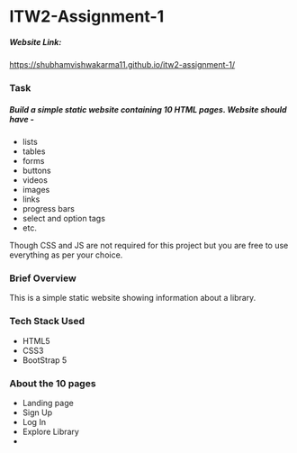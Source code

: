 # ITW2-Assignment-1

##### Website Link: 
https://shubhamvishwakarma11.github.io/itw2-assignment-1/

### Task

##### Build a simple static website containing 10 HTML pages. Website should have -

- lists
- tables
- forms
- buttons
- videos
- images
- links
- progress bars
- select and option tags
- etc.

Though CSS and JS are not required for this project but you are free to use everything as per your choice.

### Brief Overview

This is a simple static website showing information about a library.

### Tech Stack Used

- HTML5
- CSS3
- BootStrap 5

### About the 10 pages
 
- Landing page
- Sign Up 
- Log In
- Explore Library
- 
